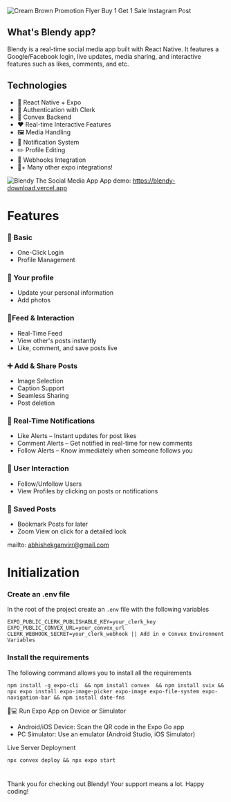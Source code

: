 ![Cream Brown Promotion Flyer Buy 1 Get 1 Sale Instagram Post](https://github.com/user-attachments/assets/a4a02af3-d84b-4170-b013-3895d24a5af6)

## What's Blendy app?
Blendy is a real-time social media app built with React Native. It features a Google/Facebook login, live updates, media sharing, and interactive features such as likes, comments, and etc.
<br>
## Technologies
- 🚀 React Native + Expo 
- 🔐 Authentication with Clerk 
- 🔄 Convex Backend 
- ❤️ Real-time Interactive Features
- 🖼️ Media Handling 
- 🔔 Notification System
- ✏️ Profile Editing 
- 🔄 Webhooks Integration 
- 🎈+ Many other expo integrations!

  
![Blendy  The Social Media App](https://github.com/user-attachments/assets/eb7d7d15-6f1a-49a4-9dc1-31c32945b162)
App demo: https://blendy-download.vercel.app
# Features
### 👀 Basic
- One-Click Login
- Profile Management

### 💁 Your profile
- Update your personal information
- Add photos

### 📱Feed & Interaction
- Real-Time Feed
- View other's posts instantly
- Like, comment, and save posts live

### ➕ Add & Share Posts 
- Image Selection
- Caption Support
- Seamless Sharing
- Post deletion

### 🔔 Real-Time Notifications
- Like Alerts – Instant updates for post likes
- Comment Alerts – Get notified in real-time for new comments
- Follow Alerts – Know immediately when someone follows you

### 👯 User Interaction
- Follow/Unfollow Users
- View Profiles by clicking on posts or notifications

### 🔗 Saved Posts
- Bookmark Posts for later
- Zoom View on click for a detailed look

mailto: abhishekganvirr@gmail.com

# Initialization

### Create an .env file
In the root of the project create an `.env` file with the following variables
```
EXPO_PUBLIC_CLERK_PUBLISHABLE_KEY=your_clerk_key
EXPO_PUBLIC_CONVEX_URL=your_convex_url
CLERK_WEBHOOK_SECRET=your_clerk_webhook || Add in ⚙️ Convex Environment Variables
```

### Install the requirements
The following command allows you to install all the requirements 

```
npm install -g expo-cli  && npm install convex  && npm install svix && npx expo install expo-image-picker expo-image expo-file-system expo-navigation-bar && npm install date-fns
```
 📲💻 Run Expo App on Device or Simulator
- Android/iOS Device: Scan the QR code in the Expo Go app
- PC Simulator: Use an emulator (Android Studio, iOS Simulator)

Live Server Deployment
```
npx convex deploy && npx expo start
```
#
Thank you for checking out Blendy! Your support means a lot. Happy coding! 
